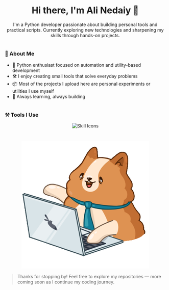 <h1 align="center">Hi there, I'm Ali Nedaiy 👋</h1>

<p align="center">
I'm a Python developer passionate about building personal tools and practical scripts.  
Currently exploring new technologies and sharpening my skills through hands-on projects.
</p>

<h1></h1>

### 🧠 About Me

- 🐍 Python enthusiast focused on automation and utility-based development  
- 🛠️ I enjoy creating small tools that solve everyday problems  
- 📦 Most of the projects I upload here are personal experiments or utilities I use myself  
- 🚀 Always learning, always building

<h1></h1>

### ⚒️ Tools I Use

<p align="center">
  <img src="https://skillicons.dev/icons?i=vscode,py,windows" alt="Skill Icons" />
</p>

<h1></h1>
<p align="center">
  <img src="https://raw.githubusercontent.com/1995parham/1995parham/refs/heads/main/bernard.gif" alt="Coding Animation" width="400"/>
</p>


> Thanks for stopping by! Feel free to explore my repositories — more coming soon as I continue my coding journey.
